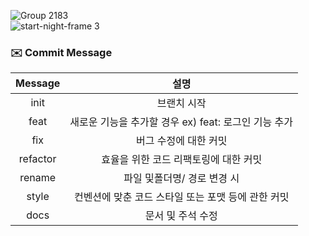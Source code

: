 ![Group 2183](https://github.com/TATA-V/aurawave/assets/113578923/e04013a6-bd66-424f-96bc-3fe0e739cfbc)
</br>![start-night-frame 3](https://github.com/TATA-V/aurawave/assets/113578923/795b943c-c353-4c54-91c6-9ebf56d5252c)



### ✉️ Commit Message

| Message  |                         설명                         |
| :------: | :--------------------------------------------------: |
|   init   |                     브랜치 시작                      |
|   feat   | 새로운 기능을 추가할 경우 ex) feat: 로그인 기능 추가 |
|   fix    |                버그 수정에 대한 커밋                 |
| refactor |        효율을 위한 코드 리팩토링에 대한 커밋         |
|  rename  |             파일 및폴더명/ 경로 변경 시              |
|  style   |  컨벤션에 맞춘 코드 스타일 또는 포맷 등에 관한 커밋  |
|   docs   |                  문서 및 주석 수정                   |
